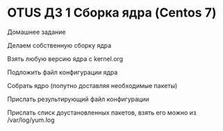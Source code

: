 # OTUS ДЗ 1 Сборка ядра (Centos 7)

Домашнее задание

Делаем собственную сборку ядра

Взять любую версию ядра с kernel.org

Подложить файл конфигурации ядра

Собрать ядро (попутно доставляя необходимые пакеты)

Прислать результирующий файл конфигурации

Прислать списк доустановленных пакетов, взять его можно из /var/log/yum.log